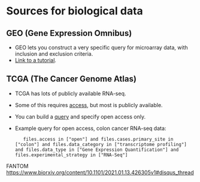 # Sources for biological data

## GEO (Gene Expression Omnibus)

* GEO lets you construct a very specific query for microarray data, with inclusion and exclusion criteria.
* [Link to a tutorial](https://www.ncbi.nlm.nih.gov/geo/info/qqtutorial.html).

## TCGA (The Cancer Genome Atlas)

* TCGA has lots of publicly available RNA-seq.
* Some of this requires [access](https://gdc.cancer.gov/access-data/obtaining-access-controlled-data), but most is publicly available.
* You can build a [query](https://docs.gdc.cancer.gov/Data_Portal/Users_Guide/Advanced_Search/) and specify open access only.
* Example query for open access, colon cancer RNA-seq data:

         files.access in ["open"] and files.cases.primary_site in ["colon"] and files.data_category in ["transcriptome profiling"] and files.data_type in ["Gene Expression Quantification"] and files.experimental_strategy in ["RNA-Seq"]

FANTOM https://www.biorxiv.org/content/10.1101/2021.01.13.426305v1#disqus_thread 